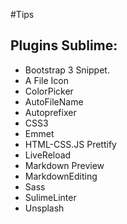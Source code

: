 #Tips 

## Plugins Sublime:

-   Bootstrap 3 Snippet.
-   A File Icon
-   ColorPicker
-   AutoFileName
-   Autoprefixer
-   CSS3
-   Emmet
-   HTML-CSS.JS Prettify
-   LiveReload
-   Markdown Preview
-   MarkdownEditing
-   Sass
-   SulimeLinter
-   Unsplash